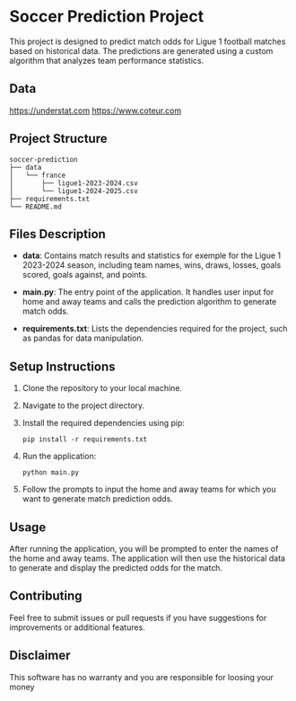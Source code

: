 # Soccer Prediction Project

This project is designed to predict match odds for Ligue 1 football matches based on historical data. The predictions are generated using a custom algorithm that analyzes team performance statistics.

## Data

https://understat.com
https://www.coteur.com

## Project Structure

```
soccer-prediction
├── data
│   └── france
│       ├── ligue1-2023-2024.csv
│       └── ligue1-2024-2025.csv
├── requirements.txt
└── README.md
```

## Files Description

- **data**: Contains match results and statistics for exemple for the Ligue 1 2023-2024 season, including team names, wins, draws, losses, goals scored, goals against, and points.

- **main.py**: The entry point of the application. It handles user input for home and away teams and calls the prediction algorithm to generate match odds.

- **requirements.txt**: Lists the dependencies required for the project, such as pandas for data manipulation.

## Setup Instructions

1. Clone the repository to your local machine.
2. Navigate to the project directory.
3. Install the required dependencies using pip:

   ```
   pip install -r requirements.txt
   ```

4. Run the application:

   ```
   python main.py
   ```

5. Follow the prompts to input the home and away teams for which you want to generate match prediction odds.

## Usage

After running the application, you will be prompted to enter the names of the home and away teams. The application will then use the historical data to generate and display the predicted odds for the match.

## Contributing

Feel free to submit issues or pull requests if you have suggestions for improvements or additional features.

## Disclaimer

This software has no warranty and you are responsible for loosing your money
